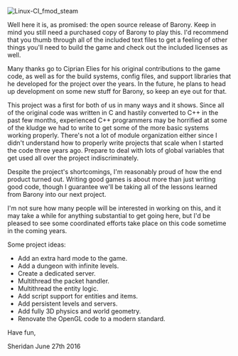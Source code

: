 ![Linux-CI_fmod_steam](https://github.com/TurningWheel/Barony/workflows/Linux-CI_fmod_steam/badge.svg)

Well here it is, as promised: the open source release of Barony. Keep in mind you still need a purchased copy of Barony to play this. I'd recommend that you thumb through all of the included text files to get a feeling of other things you'll need to build the game and check out the included licenses as well.

Many thanks go to Ciprian Elies for his original contributions to the game code, as well as for the build systems, config files, and support libraries that he developed for the project over the years. In the future, he plans to head up development on some new stuff for Barony, so keep an eye out for that.

This project was a first for both of us in many ways and it shows. Since all of the original code was written in C and hastily converted to C++ in the past few months, experienced C++ programmers may be horrified at some of the kludge we had to write to get some of the more basic systems working properly. There's not a lot of module organization either since I didn't understand how to properly write projects that scale when I started the code three years ago. Prepare to deal with lots of global variables that get used all over the project indiscriminately.

Despite the project's shortcomings, I'm reasonably proud of how the end product turned out. Writing good games is about more than just writing good code, though I guarantee we'll be taking all of the lessons learned from Barony into our next project.

I'm not sure how many people will be interested in working on this, and it may take a while for anything substantial to get going here, but I'd be pleased to see some coordinated efforts take place on this code sometime in the coming years.

Some project ideas:

 * Add an extra hard mode to the game.
 * Add a dungeon with infinite levels.
 * Create a dedicated server.
 * Multithread the packet handler.
 * Multithread the entity logic.
 * Add script support for entities and items.
 * Add persistent levels and servers.
 * Add fully 3D physics and world geometry.
 * Renovate the OpenGL code to a modern standard.

Have fun,

Sheridan
June 27th 2016

